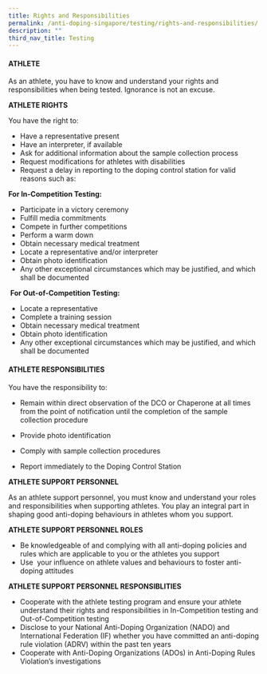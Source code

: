 ```yaml
---
title: Rights and Responsibilities
permalink: /anti-doping-singapore/testing/rights-and-responsibilities/
description: ""
third_nav_title: Testing
---
```

#### **ATHLETE**

As an athlete, you have to know and understand your rights and responsibilities when being tested. Ignorance is not an excuse.  
  
**ATHLETE RIGHTS**  
  
You have the right to:
* Have a representative present
* Have an interpreter, if available
* Ask for additional information about the sample collection process
* Request modifications for athletes with disabilities
* Request a delay in reporting to the doping control station for valid reasons such as:

**For In-Competition Testing:**
* Participate in a victory ceremony
* Fulfill media commitments
* Compete in further competitions
* Perform a warm down
* Obtain necessary medical treatment
* Locate a representative and/or interpreter
* Obtain photo identification
* Any other exceptional circumstances which may be justified, and which shall be documented
    
 **For Out-of-Competition Testing:**

* Locate a representative
* Complete a training session    
* Obtain necessary medical treatment
* Obtain photo identification
* Any other exceptional circumstances which may be justified, and which shall be documented

#### **ATHLETE RESPONSIBILITIES**  
  
You have the responsibility to:

* Remain within direct observation of the DCO or Chaperone at all times from the point of notification until the completion of the sample collection procedure
    
* Provide photo identification
    
* Comply with sample collection procedures
    
* Report immediately to the Doping Control Station
    
**ATHLETE SUPPORT PERSONNEL**

As an athlete support personnel, you must know and understand your roles and responsibilities when supporting athletes. You play an integral part in shaping good anti-doping behaviours in athletes whom you support.  
  
**ATHLETE **SUPPORT PERSONNEL ROLES****

* Be knowledgeable of and complying with all anti-doping policies and rules which are applicable to you or the athletes you support
* Use  your influence on athlete values and behaviours to foster anti-doping attitudes

**ATHLETE SUPPORT PERSONNEL RESPONSIBLITIES**

*   Cooperate with the athlete testing program and ensure your athlete understand their rights and responsibilities in In-Competition testing and Out-of-Competition testing
*   Disclose to your National Anti-Doping Organization (NADO) and International Federation (IF) whether you have committed an anti-doping rule violation (ADRV) within the past ten years
*   Cooperate with Anti-Doping Organizations (ADOs) in Anti-Doping Rules Violation’s investigations